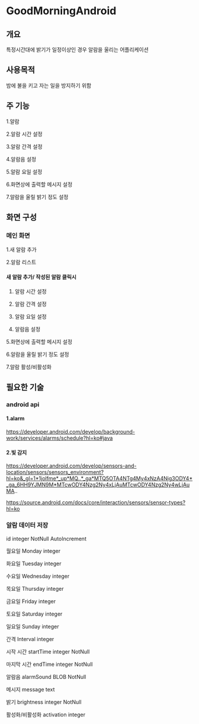 # GoodMorningAndroid
## 개요

특정시간대에 밝기가 일정이상인 경우 알람을 울리는 어플리케이션

## 사용목적

밤에 불을 키고 자는 일을 방지하기 위함

## 주 기능

1.알람

2.알람 시간 설정

3.알람 간격 설정

4.알람음 설정

5.알람 요일 설정

6.화면상에 출력할 메시지 설정

7.알람을 울릴 밝기 정도 설정

## 화면 구성


### 메인 화면

1.새 알람 추가

2.알람 리스트

#### 새 알람 추가/ 작성된 알람 클릭시

1. 알람 시간 설정

2. 알람 간격 설정

3. 알람 요일 설정

4. 알람음 설정

5.화면상에 출력할 메시지 설정

6.알람을 울릴 밝기 정도 설정

7.알람 활성/비활성화

## 필요한 기술

### android api

#### 1.alarm

https://developer.android.com/develop/background-work/services/alarms/schedule?hl=ko#java

#### 2.빛 감지

https://developer.android.com/develop/sensors-and-location/sensors/sensors_environment?hl=ko&_gl=1*1jolfme*_up*MQ..*_ga*MTQ5OTA4NTg4My4xNzA4Njg3ODY4*_ga_6HH9YJMN9M*MTcwODY4Nzg2Ny4xLjAuMTcwODY4Nzg2Ny4wLjAuMA..

https://source.android.com/docs/core/interaction/sensors/sensor-types?hl=ko

### 알람 데이터 저장

id integer NotNull AutoIncrement

월요일 Monday integer

화요일 Tuesday integer

수요일 Wednesday integer

목요일 Thursday integer

금요일 Friday integer

토요일 Saturday integer

일요일 Sunday integer

간격 Interval integer

시작 시간 startTime integer NotNull

마지막 시간 endTime integer NotNull

알람음 alarmSound BLOB NotNull

메시지 message text

밝기 brightness integer NotNull

활성화/비활성화 activation integer







